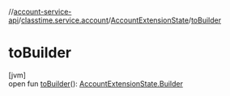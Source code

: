//[account-service-api](../../../index.md)/[classtime.service.account](../index.md)/[AccountExtensionState](index.md)/[toBuilder](to-builder.md)

# toBuilder

[jvm]\
open fun [toBuilder](to-builder.md)(): [AccountExtensionState.Builder](-builder/index.md)
